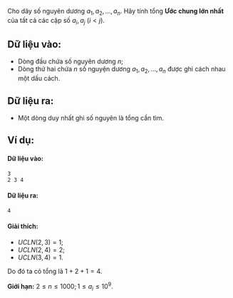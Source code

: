Cho dãy số nguyên dương $a_1,a_2,…,a_n$. Hãy tính tổng **Ước chung lớn nhất** của tất cả các cặp số $a_i,a_j\ (i< j)$.

## Dữ liệu vào:
- Dòng đầu chứa số nguyên dương $n$;
- Dòng thứ hai chứa $n$ số nguyện dương $a_1,a_2,…,a_n$ được ghi cách nhau một dấu cách.

## Dữ liệu ra:
- Một dòng duy nhất ghi số nguyên là tổng cần tìm.

## Ví dụ:
#### Dữ liệu vào:
```
3
2 3 4
```

#### Dữ liệu ra:
```
4
```

#### Giải thích:
- $UCLN(2,3)=1$;
- $UCLN(2,4)=2$;
- $UCLN(3,4)=1$.

Do đó ta có tổng là $1+2+1=4$.

**Giới hạn:** $2≤n≤1000;1≤a_i≤10^9$.